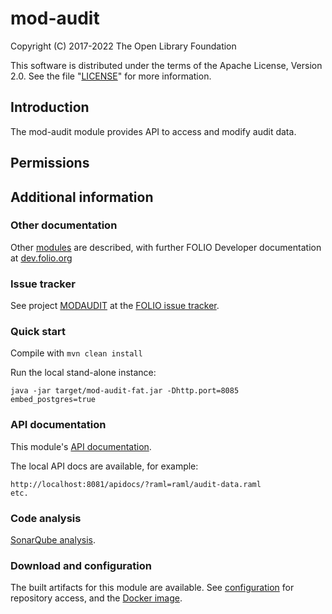 # mod-audit

Copyright (C) 2017-2022 The Open Library Foundation

This software is distributed under the terms of the Apache License,
Version 2.0. See the file "[LICENSE](LICENSE)" for more information.

## Introduction

The mod-audit module provides API to access and modify audit data.

## Permissions

## Additional information

### Other documentation

Other [modules](https://dev.folio.org/source-code/#server-side) are described,
with further FOLIO Developer documentation at [dev.folio.org](https://dev.folio.org/)

### Issue tracker

See project [MODAUDIT](https://issues.folio.org/browse/MODAUD)
at the [FOLIO issue tracker](https://dev.folio.org/guidelines/issue-tracker).

### Quick start

Compile with `mvn clean install`

Run the local stand-alone instance:

```
java -jar target/mod-audit-fat.jar -Dhttp.port=8085 embed_postgres=true
```

### API documentation

This module's [API documentation](https://dev.folio.org/reference/api/#mod-audit).

The local API docs are available, for example:
```
http://localhost:8081/apidocs/?raml=raml/audit-data.raml
etc.
```

### Code analysis

[SonarQube analysis](https://sonarcloud.io/dashboard?id=org.folio%3Amod-audit).

### Download and configuration

The built artifacts for this module are available.
See [configuration](https://dev.folio.org/download/artifacts) for repository access,
and the [Docker image](https://hub.docker.com/r/folioorg/mod-audit/).

